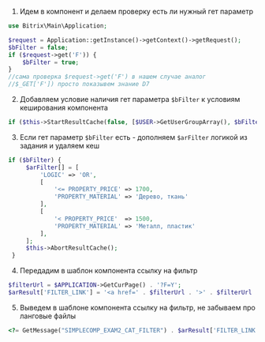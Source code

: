 1. Идем в компонент и делаем проверку есть ли нужный гет параметр

```php
use Bitrix\Main\Application;

$request = Application::getInstance()->getContext()->getRequest();
$bFilter = false;
if ($request->get('F')) {
    $bFilter = true;
}
//сама проверка $request->get('F') в нашем случае аналог
//$_GET['F']) просто показывем знание D7
```

2. Добавляем условие наличия гет параметра `$bFilter` к условиям кеширования компонента

```php
if ($this->StartResultCache(false, [$USER->GetUserGroupArray(), $bFilter])) {
```

3. Если гет параметр `$bFilter` есть - дополняем `$arFilter` логикой из задания и удаляем кеш

```php
if ($bFilter) {
     $arFilter[] = [
         'LOGIC' => 'OR',
         [
             '<= PROPERTY_PRICE' => 1700,
             'PROPERTY_MATERIAL' => 'Дерево, ткань'
         ],
         [
             '< PROPERTY_PRICE'  => 1500,
             'PROPERTY_MATERIAL' => 'Металл, пластик'
         ],
     ];
     $this->AbortResultCache();
 }
```

4. Передадим в шаблон компонента ссылку на фильтр

```php
$filterUrl = $APPLICATION->GetCurPage() . '?F=Y';
$arResult['FILTER_LINK'] = '<a href=' . $filterUrl . '>' . $filterUrl . '</a>';
```

5. Выведем в шаблоне компонента ссылку на фильтр, не забываем про ланговые файлы

```php
<?= GetMessage("SIMPLECOMP_EXAM2_CAT_FILTER") . $arResult['FILTER_LINK'] ?>
```